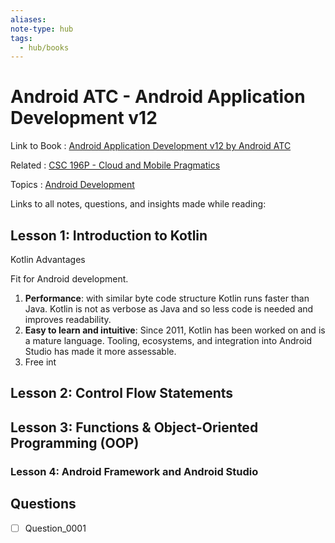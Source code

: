 ```yaml
---
aliases:
note-type: hub
tags:
  - hub/books
---
```


# Android ATC - Android Application Development v12

Link to Book : [Android Application Development v12 by Android ATC](https://androidatc.com/public/_signin.php)

Related : [CSC 196P - Cloud and Mobile Pragmatics](../CSC%20196P%20-%20Cloud%20and%20Mobile%20Pragmatics/README.md)

Topics : [Android Development](../../4-hub-notes-🚉/Android%20Development.md)

Links to all notes, questions, and insights made while reading:

## Lesson 1: Introduction to Kotlin

Kotlin Advantages

Fit for Android development.

1. **Performance**: with similar byte code structure Kotlin runs faster than Java. Kotlin is not as verbose as Java and so less code is needed and improves readability.
2. **Easy to learn and intuitive**: Since 2011, Kotlin has been worked on and is a mature language. Tooling, ecosystems, and integration into Android Studio has made it more assessable.
3. Free int

## Lesson 2: Control Flow Statements

## Lesson 3: Functions & Object-Oriented Programming (OOP)

### Lesson 4: Android Framework and Android Studio

## Questions

- [ ] Question_0001
